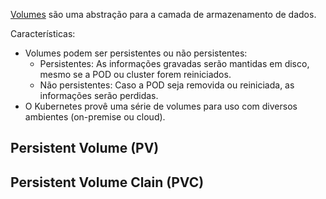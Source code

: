 [Volumes](https://kubernetes.io/docs/concepts/storage/volumes/) são uma abstração para a camada de armazenamento de dados. 

Características:
- Volumes podem ser persistentes ou não persistentes:
  - Persistentes: As informações gravadas serão mantidas em disco, mesmo se a POD ou cluster forem reiniciados.
  - Não persistentes: Caso a POD seja removida ou reiniciada, as informações serão perdidas.
- O Kubernetes provê uma série de volumes para uso com diversos ambientes (on-premise ou cloud).


## Persistent Volume (PV)

## Persistent Volume Clain (PVC)

